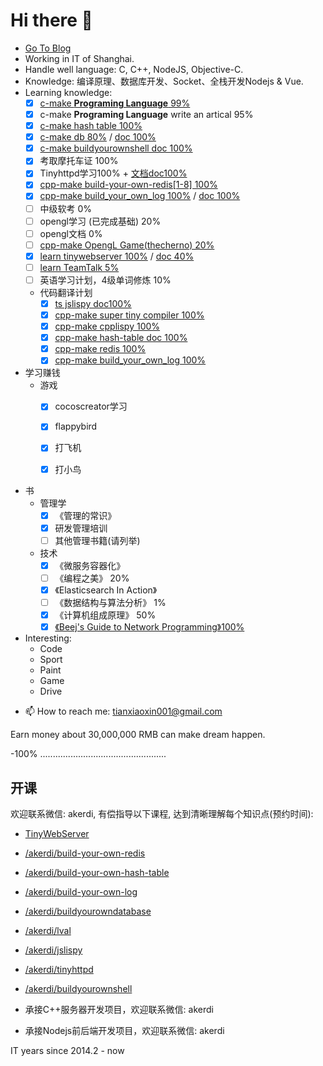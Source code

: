 # Hi there 👋

+ [Go To Blog](https://akerdi.github.io)
+ Working in IT of Shanghai.
+ Handle well language: C, C++, NodeJS, Objective-C.
+ Knowledge: 编译原理、数据库开发、Socket、全栈开发Nodejs & Vue.
+ Learning knowledge: 
  - [x] [c-make **Programing Language** 99%](http://www.buildyourownlisp.com/)
  - [x] c-make **Programing Language** write an artical 95%
  - [x] [c-make hash table 100%](https://github.com/jamesroutley/write-a-hash-table)
  - [x] [c-make db 80%](https://cstack.github.io/db_tutorial/) / [doc 100%](https://github.com/akerdi/buildyourownsqlite)
  - [x] [c-make buildyourownshell doc 100%](https://github.com/akerdi/buildyourownshell)
  - [x] 考取摩托车证 100%
  - [x] Tinyhttpd学习100% + [文档doc100%](https://github.com/akerdi/tinyhttpd)
  - [x] [cpp-make build-your-own-redis[1-8] 100%](https://build-your-own.org/redis/)
  - [x] [cpp-make build_your_own_log 100%](https://github.com/rxi/log.c) / [doc 100%](https://github.com/akerdi/build_your_own_log)
  - [ ] 中级软考 0%
  - [ ] opengl学习 (已完成基础) 20%
  - [ ] opengl文档 0%
  - [ ] [cpp-make OpengL Game(thecherno) 20%](https://www.bilibili.com/video/BV1mL4y1b7vZ/?spm_id_from=333.337.search-card.all.click&vd_source=3870947727828a3261a9d870fa8d6f2c)
  - [x] [learn tinywebserver 100%](https://github.com/qinguoyi/TinyWebServer) / [doc 40%](https://github.com/akerdi/tinywebserver)
  - [ ] [learn TeamTalk 5%](https://github.com/balloonwj/TeamTalk)
  - [ ] 英语学习计划，4级单词修炼 10%
  + 代码翻译计划
    - [x] [ts jslispy doc100%](https://github.com/akerdi/jslispy)
    - [x] [cpp-make super tiny compiler 100%](https://github.com/akerdi/cpp_compiler)
    - [x] [cpp-make cpplispy 100%](https://github.com/akerdi/cpplispy)
    - [x] [cpp-make hash-table doc 100%](https://github.com/akerdi/build-your-own-hash-table)
    - [x] [cpp-make redis 100%](https://github.com/akerdi/build-your-own-redis)
    - [x] [cpp-make build_your_own_log 100%](https://github.com/akerdi/build_your_own_log)
    
+ 学习赚钱
  + 游戏
    - [x] cocoscreator学习
    - [x] flappybird
    - [x] 打飞机
    - [x] 打小鸟 


+ 书
  + 管理学
    - [x] 《管理的常识》
    - [x] 研发管理培训
    - [ ] 其他管理书籍(请列举)
  + 技术
    - [x] 《微服务容器化》
    - [ ] 《编程之美》 20%
    - [x] 《Elasticsearch In Action》
    - [ ] 《数据结构与算法分析》 1%
    - [x] 《计算机组成原理》 50%
    - [x] [《Beej's Guide to Network Programming》100%](https://beej.us/guide/bgnet/)

+ Interesting:
  + Code
  + Sport
  + Paint
  + Game
  + Drive
<!--   + Girls -->

+ 📫 How to reach me: tianxiaoxin001@gmail.com

<!-- + ⚡ Fun fact: I like girls, I want to have more gf(if I become rich), But I like my littleshuai best. -->

  Earn money about 30,000,000 RMB can make dream happen.
  
  -100% ..................................................
  
## 开课

欢迎联系微信: akerdi, 有偿指导以下课程, 达到清晰理解每个知识点(预约时间):
  + <a target="_blank" href="https://github.com/qinguoyi/TinyWebServer">TinyWebServer</a>
  + <a target="_blank" href="https://github.com/akerdi/build-your-own-redis">/akerdi/build-your-own-redis</a>
  + <a target="_blank" href="https://github.com/akerdi/build-your-own-hash-table">/akerdi/build-your-own-hash-table</a>
  + [/akerdi/build-your-own-log](https://github.com/akerdi/build_your_own_log)
  + [/akerdi/buildyourowndatabase](https://github.com/akerdi/buildyourowndatabase)
  + [/akerdi/lval](https://github.com/akerdi/lval)
  + [/akerdi/jslispy](https://github.com/akerdi/jslispy)
  + [/akerdi/tinyhttpd](https://github.com/akerdi/tinyhttpd)
  + [/akerdi/buildyourownshell](https://github.com/akerdi/buildyourownshell)

+ 承接C++服务器开发项目，欢迎联系微信: akerdi
+ 承接Nodejs前后端开发项目，欢迎联系微信: akerdi

IT years since 2014.2 - now
